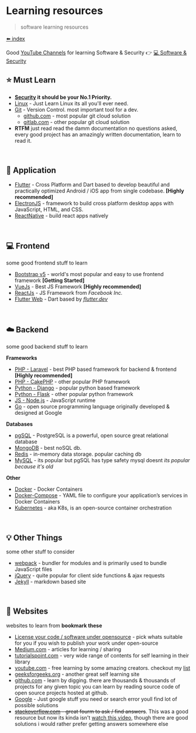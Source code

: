 # Learning resources

> software learning resources

[⬅️ index](/software/)

Good [YouTube Channels](/extra/youtube) for learning Software & Security 👉 [💻 Software & Security](/extra/youtube?id=%f0%9f%92%bb-software-amp-security)

## ⭐ Must Learn

* **[Security](/software/security) it should be your No.1 Priority.**
* [Linux](https://en.wikipedia.org/wiki/Linux) - Just Learn Linux its all you'll ever need.
* [Git](https://git-scm.com/) - Version Control. most important tool for a dev.
    * [github.com](https://github.com/) - most popular git cloud solution
    * [gitlab.com](https://about.gitlab.com/) - other popular git cloud solution
* **RTFM** just read read the damm documentation no questions asked, every good project has an amazingly written documentation, learn to read it.

<br>

## 📱 Application

* [Flutter](https://flutter.dev/) - Cross Platform and Dart based to develop beautiful and practically optimized Android / iOS app from single codebase.  __[Highly recommended]__
* [ElectronJS](https://www.electronjs.org/) - framework to build cross platform desktop apps with JavaScript, HTML, and CSS.
* [ReactNative](https://reactnative.dev/) - build react apps natively

<br>

## 💻 Frontend

some good frontend stuff to learn

* [Bootstrap v5](https://getbootstrap.com/) - world's most popular and easy to use frontend framework __[Getting Started]__
* [VueJs](https://vuejs.org/) - Best JS Framework __[Highly recommended]__
* [ReactJs](https://reactjs.org/) - JS Framework from _Facebook Inc._
* [Flutter Web](https://flutter.dev/web) - Dart based by _[flutter.dev](https://flutter.dev)_
<!-- * []() - desc -->

<br>

## ☁️ Backend

some good backend stuff to learn

**Frameworks**

* [PHP - Laravel](https://laravel.com/docs/8.x) - best PHP based framework for backend & frontend __[Highly recommended]__
* [PHP - CakePHP](https://cakephp.org/) - other popular PHP framework
* [Python - Django](https://www.djangoproject.com/) - popular python based framework
* [Python - Flask](https://flask.palletsprojects.com/en/2.0.x/) - other popular python framework
* [JS - Node.js](https://nodejs.org/) - JavaScript runtime
* [Go](https://golang.org/) - open source programming language originally developed & designed at Google
<!-- * []() - desc -->
<!-- * []() - desc -->

**Databases**
* [pgSQL](https://www.postgresql.org/) - PostgreSQL is a powerful, open source great relational database
* [MongoDB](https://www.mongodb.com/) - best noSQL db.
* [Redis](https://redis.io/) - in-memory data storage. popular caching db
* [MySQL](https://mariadb.org/) - its popular but pgSQL has type safety mysql doesnt _its popular because it's old_
<!-- * []() - desc -->

**Other**
* [Docker](https://docs.docker.com/get-started/) - Docker Containers
* [Docker-Compose](https://docs.docker.com/compose/) - YAML file to configure your application’s services in Docker Containers
* [Kubernetes](https://kubernetes.io/) - aka K8s, is an open-source container orchestration
<!-- * []() - desc -->

<br>

## 💡 Other Things

some other stuff to consider

* [webpack](https://webpack.js.org/) - bundler for modules and is primarily used to bundle JavaScript files
* [jQuery](https://jquery.com/) - quite popular for client side functions & ajax requests
* [Jekyll](https://jekyllrb.com/) - markdown based site
<!-- * []() - desc -->


<br>

## 📌 Websites

websites to learn from **bookmark these**

* [License your code / software under opensource](https://opensource.org/licenses) - pick whats suitable for you if you wish to publish your work under open-source
* [Medium.com](https://medium.com/topics) - articles for learning / sharing
* [tutorialspoint.com](https://www.tutorialspoint.com/tutorialslibrary.htm) - very wide range of contents for self learning in their library
* [youtube.com](https://www.youtube.com/) - free learning by some amazing creators. checkout my [list](/extra/youtube)
* [geeksforgeeks.org](https://www.geeksforgeeks.org/) - another great self learning site
* [github.com](https://github.com/) - learn by digging. there are thousands & thousands of projects for any given topic you can learn by reading source code of open source projects hosted at github.
* [Google](https://www.google.com/) - Just google stuff you need or search error youll find lot of possible solutions
* ~~[stackoverflow.com](https://stackoverflow.com/) - great fourm to ask / find answers~~. This was a good resource but now its kinda isn't [watch this video](https://www.youtube.com/watch?v=IbDAmvUwo5c), though there are good solutions i would rather prefer getting answers somewhere else
<!-- * []() -->
